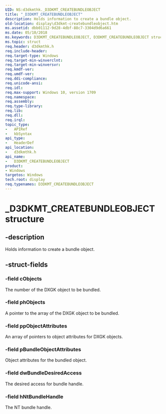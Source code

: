 ```yaml
---
UID: NS:d3dkmthk._D3DKMT_CREATEBUNDLEOBJECT
title: "_D3DKMT_CREATEBUNDLEOBJECT"
description: Holds information to create a bundle object.
old-location: display\d3dkmt-createbundleobject.htm
ms.assetid: dbb01112-9d28-4dbf-88c7-3304d9d6a661
ms.date: 05/10/2018
ms.keywords: D3DKMT_CREATEBUNDLEOBJECT, D3DKMT_CREATEBUNDLEOBJECT structure [Display Devices], _D3DKMT_CREATEBUNDLEOBJECT, d3dkmthk/D3DKMT_CREATEBUNDLEOBJECT, display.d3dkmt-createbundleobject
ms.topic: struct
req.header: d3dkmthk.h
req.include-header:
req.target-type: Windows
req.target-min-winverclnt:
req.target-min-winversvr:
req.kmdf-ver:
req.umdf-ver:
req.ddi-compliance:
req.unicode-ansi:
req.idl:
req.max-support: Windows 10, version 1709
req.namespace:
req.assembly:
req.type-library:
req.lib:
req.dll:
req.irql:
topic_type:
-	APIRef
-	kbSyntax
api_type:
-	HeaderDef
api_location:
-	d3dkmthk.h
api_name:
-	D3DKMT_CREATEBUNDLEOBJECT
product:
- Windows
targetos: Windows
tech.root: display
req.typenames: D3DKMT_CREATEBUNDLEOBJECT
---
```


# _D3DKMT_CREATEBUNDLEOBJECT structure


## -description


Holds information to create a bundle object.


## -struct-fields




### -field cObjects

The number of the DXGK object to be bundled.


### -field phObjects

A pointer to the array of the DXGK object to be bundled.


### -field ppObjectAttributes

An array of pointers to object attributes for DXGK objects.


### -field pBundleObjectAttributes

Object attributes for the bundled object.


### -field dwBundleDesiredAccess

The desired access for bundle handle.


### -field hNtBundleHandle

The NT bundle handle.


